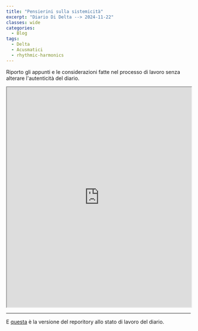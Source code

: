 ```yaml
---
title: "Pensierini sulla sistemicità"
excerpt: "Diario Di Delta --> 2024-11-22"
classes: wide
categories:
  - Blog
tags:
  - Delta
  - Acusmatici
  - rhythmic-harmonics
---
```


Riporto gli appunti e le considerazioni fatte nel processo di lavoro senza alterare l'autenticità del diario.

<iframe src="https://docs.google.com/viewer?url=https://s-e-a-m.github.io/giulio-romano-de-mattia/assets/docs/2024-11-22_deltaBlog.pdf&embedded=true" width="100%" height="600px"></iframe>

---

E [questa](https://github.com/DMGiulioRomano/delta/tree/8a1ddaa0498b396285b0608d1f678fa57a08b4e9) è la versione del reporitory allo stato di lavoro del diario.